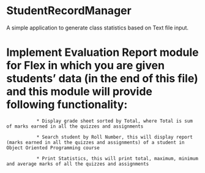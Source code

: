 # StudentRecordManager
A simple application to generate class statistics based on Text file input. 

# Implement Evaluation Report module for Flex in which you are given students’ data (in the end of this file) and this module will provide following functionality:

               * Display grade sheet sorted by Total, where Total is sum of marks earned in all the quizzes and assignments
               
               * Search student by Roll Number, this will display report (marks earned in all the quizzes and assignments) of a student in Object Oriented Programming course
               
               * Print Statistics, this will print total, maximum, minimum and average marks of all the quizzes and assignments
